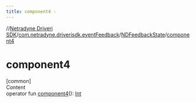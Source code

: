 ```yaml
---
title: component4 -
---
```

//[Netradyne Driveri SDK](../../index.md)/[com.netradyne.driverisdk.eventFeedback](../index.md)/[NDFeedbackState](index.md)/[component4](component4.md)



# component4  
[common]  
Content  
operator fun [component4](component4.md)(): [Int](https://kotlinlang.org/api/latest/jvm/stdlib/kotlin/-int/index.html)  



